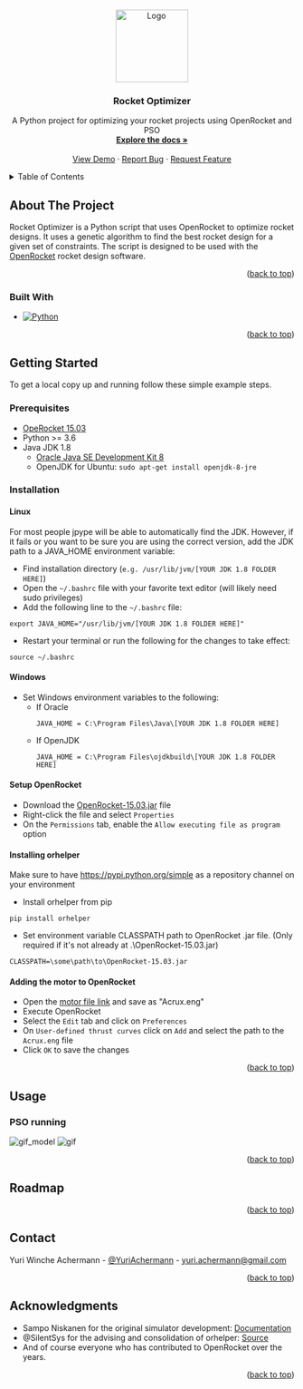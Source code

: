 <a name="readme-top"></a>

<!-- PROJECT LOGO -->
<br />
<div align="center">
  <a href="https://website.com">
    <img src="https://i.imgur.com/OTxhqE6.png" alt="Logo" width="128" height="128">
  </a>

<h3 align="center">Rocket Optimizer</h3>

  <p align="center">
    A Python project for optimizing your rocket projects using OpenRocket and PSO
    <br />
    <a href="https://github.com/yuriachermann/Rocket-Optimization"><strong>Explore the docs »</strong></a>
    <br />
    <br />
    <a href="https://website.com">View Demo</a>
    ·
    <a href="https://github.com/yuriachermann/Rocket-Optimization/issues">Report Bug</a>
    ·
    <a href="https://github.com/yuriachermann/Rocket-Optimization/issues">Request Feature</a>
  </p>
</div>

<!-- TABLE OF CONTENTS -->
<details>
  <summary>Table of Contents</summary>
  <ol>
    <li>
      <a href="#about-the-project">About The Project</a>
      <ul>
        <li><a href="#built-with">Built With</a></li>
      </ul>
    </li>
    <li>
      <a href="#getting-started">Getting Started</a>
      <ul>
        <li><a href="#prerequisites">Prerequisites</a></li>
        <li><a href="#installation">Installation</a></li>
      </ul>
    </li>
    <li><a href="#usage">Usage</a></li>
    <li><a href="#roadmap">Roadmap</a></li>
    <li><a href="#contact">Contact</a></li>
    <li><a href="#acknowledgments">Acknowledgments</a></li>
  </ol>
</details>

<!-- ABOUT THE PROJECT -->
## About The Project

Rocket Optimizer is a Python script that uses OpenRocket to optimize rocket designs. It uses a genetic algorithm to find the best rocket design for a given set of constraints. The script is designed to be used with the [OpenRocket](https://openrocket.info/) rocket design software.

<p align="right">(<a href="#readme-top">back to top</a>)</p>


### Built With

* [![Python][Python]][Python-url]

<p align="right">(<a href="#readme-top">back to top</a>)</p>


<!-- GETTING STARTED -->
## Getting Started

To get a local copy up and running follow these simple example steps.

### Prerequisites

* [OpeRocket 15.03](https://github.com/openrocket/openrocket/releases/download/release-15.03/OpenRocket-15.03.jar)
* Python >= 3.6
* Java JDK 1.8
  + [Oracle Java SE Development Kit 8](https://www.oracle.com/java/technologies/javase/javase8-archive-downloads.html)
  + OpenJDK for Ubuntu: `sudo apt-get install openjdk-8-jre`


### Installation

#### Linux
For most people jpype will be able to automatically find the JDK. However, if it fails or you want to be sure you are using the correct version, add the JDK path to a JAVA_HOME environment variable:

* Find installation directory (`e.g. /usr/lib/jvm/[YOUR JDK 1.8 FOLDER HERE]`)
* Open the `~/.bashrc` file with your favorite text editor (will likely need sudo privileges)
* Add the following line to the `~/.bashrc` file:
```console
export JAVA_HOME="/usr/lib/jvm/[YOUR JDK 1.8 FOLDER HERE]"
```
* Restart your terminal or run the following for the changes to take effect:
```console
source ~/.bashrc
```

#### Windows
* Set Windows environment variables to the following:
  + If Oracle
    ```console
    JAVA_HOME = C:\Program Files\Java\[YOUR JDK 1.8 FOLDER HERE]
    ```
  + If OpenJDK
    ```console
    JAVA_HOME = C:\Program Files\ojdkbuild\[YOUR JDK 1.8 FOLDER HERE]
    ```

#### Setup OpenRocket
* Download the [OpenRocket-15.03.jar](https://github.com/openrocket/openrocket/releases/download/release-15.03/OpenRocket-15.03.jar) file
* Right-click the file and select ```Properties```
* On the ```Permissions``` tab, enable the ```Allow executing file as program``` option


#### Installing orhelper

Make sure to have https://pypi.python.org/simple as a repository channel on your environment

* Install orhelper from pip
```
pip install orhelper
```

* Set environment variable CLASSPATH path to OpenRocket .jar file. (Only required if it's not already at .\OpenRocket-15.03.jar)
```
CLASSPATH=\some\path\to\OpenRocket-15.03.jar
```

#### Adding the motor to OpenRocket
* Open the [motor file link](https://raw.githubusercontent.com/yuriachermann/tcc-openrocket/main/Acrux.eng?token=AJPQFUF7QGM6Z4NF5BFP2TLBJSUTG) and save as "Acrux.eng"
* Execute OpenRocket
* Select the ```Edit``` tab and click on ```Preferences```
* On ```User-defined thrust curves``` click on ```Add``` and select the path to the ```Acrux.eng``` file
* Click ```OK``` to save the changes

<p align="right">(<a href="#readme-top">back to top</a>)</p>


<!-- USAGE EXAMPLES -->
## Usage

### PSO running
![gif_model](https://media3.giphy.com/media/MlDLrTnHwdQK3oJmhV/giphy.gif?cid=790b7611b905a11a0cd569c886d3c65595fdc852f09e906f&rid=giphy.gif&ct=g)
![gif](https://media3.giphy.com/media/b2eW0Q6xJXvIcaxVPU/giphy.gif?cid=790b7611318fb0323861126144d8f8378778bd2691c03af6&rid=giphy.gif&ct=g)


<p align="right">(<a href="#readme-top">back to top</a>)</p>


<!-- ROADMAP -->
## Roadmap

<p align="right">(<a href="#readme-top">back to top</a>)</p>


<!-- CONTACT -->
## Contact

Yuri Winche Achermann - [@YuriAchermann](https://twitter.com/YuriAchermann) - yuri.achermann@gmail.com


<p align="right">(<a href="#readme-top">back to top</a>)</p>


<!-- ACKNOWLEDGMENTS -->
## Acknowledgments

* Sampo Niskanen for the original simulator development: [Documentation](https://github.com/openrocket/openrocket/releases/download/OpenRocket_technical_documentation-v13.05/OpenRocket_technical_documentation-v13.05.pdf)
* @SilentSys for the advising and consolidation of orhelper: [Source](https://github.com/SilentSys/orhelper)
* And of course everyone who has contributed to OpenRocket over the years.


<p align="right">(<a href="#readme-top">back to top</a>)</p>


<!-- MARKDOWN LINKS & IMAGES -->
<!-- https://www.markdownguide.org/basic-syntax/#reference-style-links -->
[product-screenshot]: images/screenshot.png
[Python]: https://img.shields.io/badge/Python-000000?style=for-the-badge&logo=python
[Python-url]: https://www.python.org
